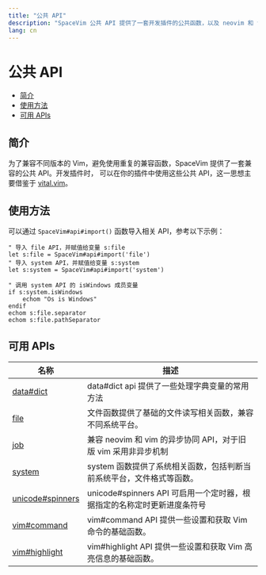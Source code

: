 ```yaml
---
title: "公共 API"
description: "SpaceVim 公共 API 提供了一套开发插件的公共函数，以及 neovim 和 vim 的兼容组件"
lang: cn
---
```


# 公共 API

<!-- vim-markdown-toc GFM -->

- [简介](#简介)
- [使用方法](#使用方法)
- [可用 APIs](#可用-apis)

<!-- vim-markdown-toc -->

## 简介

为了兼容不同版本的 Vim，避免使用重复的兼容函数，SpaceVim 提供了一套兼容的公共 API。开发插件时，
可以在你的插件中使用这些公共 API，这一思想主要借鉴于 [vital.vim](https://github.com/vim-jp/vital.vim)。

## 使用方法

可以通过 `SpaceVim#api#import()` 函数导入相关 API，参考以下示例：

```viml
" 导入 file API，并赋值给变量 s:file
let s:file = SpaceVim#api#import('file')
" 导入 system API，并赋值给变量 s:system
let s:system = SpaceVim#api#import('system')

" 调用 system API 的 isWindows 成员变量
if s:system.isWindows
    echom "Os is Windows"
endif
echom s:file.separator
echom s:file.pathSeparator
```

<!-- call SpaceVim#dev#api#updateCn() -->

<!-- SpaceVim api cn list start -->

## 可用 APIs

| 名称                                  | 描述                                                                    |
| ------------------------------------- | ----------------------------------------------------------------------- |
| [data#dict](data/dict/)               | data#dict api 提供了一些处理字典变量的常用方法                          |
| [file](file/)                         | 文件函数提供了基础的文件读写相关函数，兼容不同系统平台。                |
| [job](job/)                           | 兼容 neovim 和 vim 的异步协同 API，对于旧版 vim 采用非异步机制          |
| [system](system/)                     | system 函数提供了系统相关函数，包括判断当前系统平台，文件格式等函数。   |
| [unicode#spinners](unicode/spinners/) | unicode#spinners API 可启用一个定时器，根据指定的名称定时更新进度条符号 |
| [vim#command](vim/command/)           | vim#command API 提供一些设置和获取 Vim 命令的基础函数。                 |
| [vim#highlight](vim/highlight/)       | vim#highlight API 提供一些设置和获取 Vim 高亮信息的基础函数。           |

<!-- SpaceVim api cn list end -->
